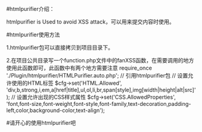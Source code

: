 

#htmlpurifier介绍：

htmlpurifier is Used to avoid XSS attack，可以用来提交内容时使用。


#htmlpurifier使用方法

1.htmlpurifier包可以直接拷贝到项目目录下。

2.在项目公共目录写一个function.php文件中的fanXSS函数，在需要调用的地方使用此函数即可，此函数中有两个地方需要注意
require_once './Plugin/htmlpurifier/HTMLPurifier.auto.php'; // 引用htmlpurifier包
// 设置允许使用的HTML标签
$cfg->set('HTML.Allowed', 'div,b,strong,i,em,a[href|title],ul,ol,li,br,span[style],img[width|height|alt|src]');
// 设置允许出现的CSS样式属性
$cfg->set('CSS.AllowedProperties', 'font,font-size,font-weight,font-style,font-family,text-decoration,padding-left,color,background-color,text-align');
    
#请开心的使用htmlpurifier吧
